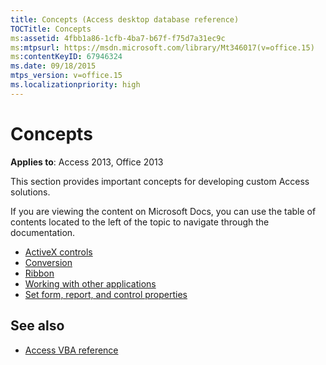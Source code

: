 ```yaml
---
title: Concepts (Access desktop database reference)
TOCTitle: Concepts
ms:assetid: 4fbb1a86-1cfb-4ba7-b67f-f75d7a31ec9c
ms:mtpsurl: https://msdn.microsoft.com/library/Mt346017(v=office.15)
ms:contentKeyID: 67946324
ms.date: 09/18/2015
mtps_version: v=office.15
ms.localizationpriority: high
---
```


# Concepts

**Applies to**: Access 2013, Office 2013

This section provides important concepts for developing custom Access solutions.

If you are viewing the content on Microsoft Docs, you can use the table of contents located to the left of the topic to navigate through the documentation.

- [ActiveX controls](activex-controls-access.md)
- [Conversion](conversion.md)
- [Ribbon](ribbon.md)
- [Working with other applications](working-with-other-applications-access.md)
- [Set form, report, and control properties](set-form-report-and-control-properties.md)

## See also

- [Access VBA reference](/office/vba/api/overview/access)
